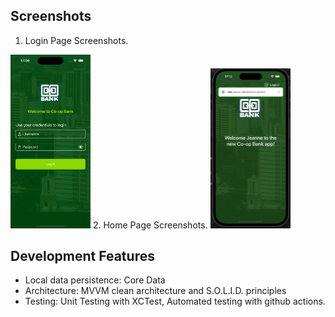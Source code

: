 ## Screenshots
1. Login Page Screenshots.
<img src="Screenshots/Login.png" width="128"/> 
2. Home Page Screenshots.
<img src="Screenshots/Home.png" width="128"/>

## Development Features
- Local data persistence: Core Data
- Architecture: MVVM clean architecture and S.O.L.I.D. principles
- Testing: Unit Testing with XCTest, Automated testing with github actions.

